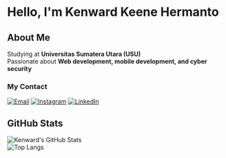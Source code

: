 # Hello, I'm Kenward Keene Hermanto
## About Me  
Studying at **Universitas Sumatera Utara (USU)**  
Passionate about **Web development, mobile development, and cyber security**  
### My Contact
[![Email](https://img.shields.io/badge/Email-D14836?style=for-the-badge&logo=gmail&logoColor=white)](mailto:kenwardkh5@gmail.com)
[![Instagram](https://img.shields.io/badge/Instagram-%23E4405F.svg?&style=for-the-badge&logo=instagram&logoColor=white)](https://www.instagram.com/kenwardkeene/)
[![LinkedIn](https://img.shields.io/badge/LinkedIn-%230A66C2.svg?&style=for-the-badge&logo=linkedin&logoColor=white)](https://www.linkedin.com/in/kenward-keene-hermanto-054993325/)
## GitHub Stats  
![Kenward's GitHub Stats](https://github-readme-stats.vercel.app/api?username=KenwardKH&show_icons=true&theme=radical)  
![Top Langs](https://github-readme-stats.vercel.app/api/top-langs/?username=KenwardKH&layout=compact&theme=radical)  



